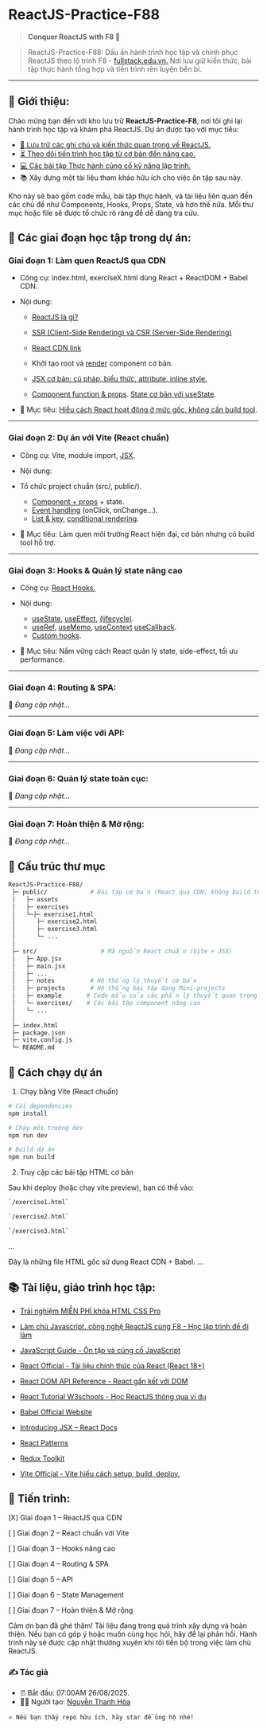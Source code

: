 # ReactJS-Practice-F88

> **Conquer ReactJS with F8 🚀**

> ReactJS-Practice-F88: Dấu ấn hành trình học tập và chinh phục ReactJS theo lộ
> trình F8 - [fullstack.edu.vn.](https://fullstack.edu.vn/) Nơi lưu giữ kiến
> thức, bài tập thực hành tổng hợp và tiến trình rèn luyện bền bỉ.

---

## 📌 Giới thiệu:

Chào mừng bạn đến với kho lưu trữ **ReactJS-Practice-F8**, nơi tôi ghi lại hành
trình học tập và khám phá ReactJS. Dự án được tạo với mục tiêu:

- [📝 Lưu trữ các ghi chú và kiến thức quan trọng về ReactJS.](https://github.com/chantastic/sites/blob/main/reactpatterns.com/hooks.md#usestate)
- [⏳ Theo dõi tiến trình học tập từ cơ bản đến nâng cao.]()
- [💻 Các bài tập Thực hành củng cố kỹ năng lập trình.](https://github.com/xuanphao19/ReactJS-Practice-F88/tree/main/public)
- 📚 Xây dựng một tài liệu tham khảo hữu ích cho việc ôn tập sau này.

Kho này sẽ bao gồm code mẫu, bài tập thực hành, và tài liệu liên quan đến các
chủ đề như Components, Hooks, Props, State, và hơn thế nữa. Mỗi thư mục hoặc
file sẽ được tổ chức rõ ràng để dễ dàng tra cứu.

## 📌 Các giai đoạn học tập trong dự án:

### Giai đoạn 1: Làm quen ReactJS qua CDN

- Công cụ: index.html, exerciseX.html dùng React + ReactDOM + Babel CDN.

- Nội dung:

  - [ReactJS là gì?](https://vi.react.dev/learn)
  - [SSR (Client-Side Rendering) và CSR (Server-Side Rendering)](https://web.dev/articles/rendering-on-the-web?utm_source=chatgpt.com&hl=vi)

  - [React CDN link](https://vi.reactjs.org/docs/cdn-links.html)
  - Khởi tạo root và
    [render](https://vi.legacy.reactjs.org/docs/rendering-elements.html)
    component cơ bản.
  - [JSX cơ bản: cú pháp, biểu thức, attribute, inline style.](https://vi.legacy.reactjs.org/docs/introducing-jsx.html)
  - [Component function & props](https://vi.legacy.reactjs.org/docs/components-and-props.html).
    [State cơ bản với useState](https://vi.legacy.reactjs.org/docs/hooks-state.html).

- 🎯 Mục tiêu:
  [Hiểu cách React hoạt động ở mức gốc, không cần build tool](https://vi.legacy.reactjs.org/docs/add-react-to-a-website.html).

---

### Giai đoạn 2: Dự án với Vite (React chuẩn)

- Công cụ: Vite, module import,
  [JSX](https://vi.legacy.reactjs.org/docs/jsx-in-depth.html).

- Nội dung:

* Tổ chức project chuẩn (src/, public/).

  - [Component + props](https://vi.legacy.reactjs.org/docs/state-and-lifecycle.html) +
    state.
  - [Event handling](https://vi.legacy.reactjs.org/docs/handling-events.html)
    (onClick, onChange…).
  - [List & key](https://vi.legacy.reactjs.org/docs/lists-and-keys.html),
    [conditional rendering](https://vi.legacy.reactjs.org/docs/conditional-rendering.html).

- 🎯 Mục tiêu: Làm quen môi trường React hiện đại, cơ bản nhưng có build tool hỗ
  trợ.

---

### Giai đoạn 3: Hooks & Quản lý state nâng cao

- Công cụ:
  [React Hooks.](https://github.com/chantastic/sites/blob/main/reactpatterns.com/hooks.md#usestate)

- Nội dung:

  - [useState](https://vi.legacy.reactjs.org/docs/hooks-state.html),
    [useEffect](https://vi.legacy.reactjs.org/docs/hooks-effect.html),
    [(lifecycle)](https://vi.legacy.reactjs.org/docs/state-and-lifecycle.html).
  - [useRef](https://react.dev/reference/react/useRef),
    [useMemo](https://react.dev/reference/react/useMemo),
    [useContext](https://react.dev/reference/react/useContext)
    [useCallback](https://react.dev/reference/react/useCallback).
  - [Custom hooks](https://vi.legacy.reactjs.org/docs/hooks-custom.html).

- 🎯 Mục tiêu: Nắm vững cách React quản lý state, side-effect, tối ưu
  performance.

---

### Giai đoạn 4: Routing & SPA:

🚧 _Đang cập nhật..._

---

### Giai đoạn 5: Làm việc với API:

🚧 _Đang cập nhật..._

---

### Giai đoạn 6: Quản lý state toàn cục:

🚧 _Đang cập nhật..._

---

### Giai đoạn 7: Hoàn thiện & Mở rộng:

🚧 _Đang cập nhật..._

## 📂 Cấu trúc thư mục

```bash
ReactJS-Practice-F88/
 ├─ public/            # Bài tập cơ bản (React qua CDN, không build tool)
 │   ├─ assets
 │   ├─ exercises
 │   └─├─ exercise1.html
 │      ├─ exercise2.html
 │      ├─ exercise3.html
 │      └─ ...
 │
 ├─ src/                  # Mã nguồn React chuẩn (Vite + JSX)
 │   ├─ App.jsx
 │   ├─ main.jsx
 │   ├─ ...
 │   ├─ notes          # Hệ thống lý thuyết cơ bản
 │   ├─ projects       # Hệ thống bài tập dạng Mini-projects
 │   ├─ example       # Code mẫu của các phần lý thuyết quan trọng
 │   └─ exercises/    # Các bài tập component nâng cao
 │   └─ ...
 │
 ├─ index.html
 ├─ package.json
 ├─ vite.config.js
 └─ README.md
```

## 🚀 Cách chạy dự án

1. Chạy bằng Vite (React chuẩn)

```bash
# Cài dependencies
npm install

# Chạy môi trường dev
npm run dev

# Build dự án
npm run build

```

2. Truy cập các bài tập HTML cơ bản

Sau khi deploy (hoặc chạy vite preview), bạn có thể vào:

```bash
`/exercise1.html`

`/exercise2.html`

`/exercise3.html`

```

...

Đây là những file HTML gốc sử dụng React CDN + Babel. ...

## 📚 Tài liệu, giáo trình học tập:

- [Trải nghiệm MIỄN PHÍ khóa HTML CSS Pro](https://fullstack.edu.vn/landing/htmlcss/)

- [Làm chủ Javascript, công nghệ ReactJS cùng F8 - Học lập trình để đi làm](https://fullstack.edu.vn/landing/javascript/)

- [JavaScript Guide - Ôn tập và củng cố JavaScript](https://developer.mozilla.org/en-US/docs/Web/JavaScript/Guide)

- [React Official - Tài liệu chính thức của React (React 18+)](https://react.dev/)

- [React DOM API Reference - React gắn kết với DOM](https://react.dev/reference/react-dom)

- [React Tutorial W3schools - Học ReactJS thông qua ví dụ](https://www.w3schools.com/react/default.asp)

- [Babel Official Website](https://babeljs.io/docs/)

- [Introducing JSX – React Docs](https://react.dev/learn/writing-markup-with-jsx)

- [React Patterns](https://reactpatterns.com/)

- [Redux Toolkit](https://redux-toolkit.js.org/)

- [Vite Official - Vite hiểu cách setup, build, deploy.](https://vitejs.dev/guide/)

## 🌱 Tiến trình:

[X] Giai đoạn 1 – ReactJS qua CDN

[ ] Giai đoạn 2 – React chuẩn với Vite

[ ] Giai đoạn 3 – Hooks nâng cao

[ ] Giai đoạn 4 – Routing & SPA

[ ] Giai đoạn 5 – API

[ ] Giai đoạn 6 – State Management

[ ] Giai đoạn 7 – Hoàn thiện & Mở rộng

Cảm ơn bạn đã ghé thăm! Tài liệu đang trong quá trình xây dựng và hoàn thiện.
Nếu bạn có góp ý hoặc muốn cùng học hỏi, hãy để lại phản hồi. Hành trình này sẽ
được cập nhật thường xuyên khi tôi tiến bộ trong việc làm chủ ReactJS.

### ✍️ Tác giả

- ⏰ Bắt đầu: 07:00AM 26/08/2025.
- 👨‍💻 Người tạo:
  [Nguyễn Thanh Hòa](https://github.com/xuanphao19?tab=repositories)

```
⭐️ Nếu bạn thấy repo hữu ích, hãy star để ủng hộ nhé!
```
